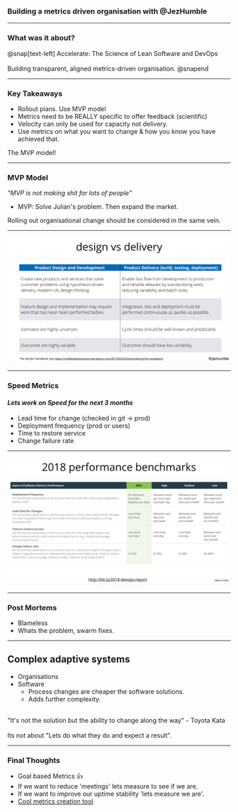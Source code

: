 ### Building a metrics driven organisation with @JezHumble

---

### What was it about?
@snap[text-left]
Accelerate: The Science of Lean Software and DevOps
<br><br>
Building transparent, aligned metrics-driven organisation.
@snapend

---

### Key Takeaways
- Rollout plans. Use MVP model
- Metrics need to be REALLY specific to offer feedback (scientific)
- Velocity can only be used for capacity not delivery.
- Use metrics on what you want to change & how you know you have achieved that.

The MVP model!

---

### MVP Model
<em>"MVP is not making shit for lots of people"</em>
- MVP: Solve Julian's problem. Then expand the market.

Rolling out organisational change should be considered in the same vein.

---

![delivery](assets/img/designvsdelivery.png "design delivery")

---

### Speed Metrics 
#### <em>Lets work on Speed for the next 3 months</em>
- Lead time for change (checked in git -> prod)
- Deployment frequency (prod or users)
- Time to restore service
- Change failure rate

---

![benchmarks](assets/img/benchmarks.png "Benchmark")

---

### Post Mortems
- Blameless
- Whats the problem, swarm fixes.

---

## Complex adaptive systems
- Organisations
- Software
	- Process changes are cheaper the software solutions.
	- Adds further complexity.
<br>
"It's not the solution but the ability to change along the way" - Toyota Kata
<br><br>
Its not about "Lets do what they do and expect a result".

---

### Final Thoughts
- Goal based Metrics 👍
- If we want to reduce 'meetings' lets measure to see if we are.
- If we want to improve our uptime stability 'lets measure we are'.
- [Cool metrics creation tool](https://www.dropbox.com/sh/vm9rcd6tbfypkvb/AACotm7sZGYuX_wJ0ra3I93Xa?dl=0&preview=MetricsFramework.pdf)